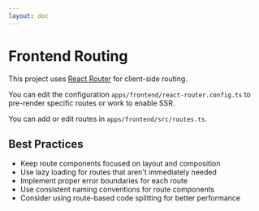 ```yaml
---
layout: doc
---
```


# Frontend Routing

This project uses [React Router](https://reactrouter.com) for client-side routing.

You can edit the configuration `apps/frontend/react-router.config.ts` to pre-render specific routes
or work to enable SSR.

You can add or edit routes in `apps/frontend/src/routes.ts`.


## Best Practices

- Keep route components focused on layout and composition
- Use lazy loading for routes that aren't immediately needed
- Implement proper error boundaries for each route
- Use consistent naming conventions for route components
- Consider using route-based code splitting for better performance

